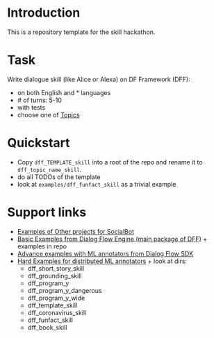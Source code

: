 # Introduction
This is a repository template for the skill hackathon.
# Task
Write dialogue skill (like Alice or Alexa) on DF Framework (DFF):
- on both English and * languages
- \# of turns: 5-10
- with tests
- choose one of [Topics](https://docs.google.com/spreadsheets/d/1t60qo-BkCvUah-oHQe8h4nVLM2z08zW-cbgLavikibo/edit#gid=0) 


# Quickstart

- Copy `dff_TEMPLATE_skill` into a root of the repo and rename it to `dff_topic_name_skill`.
- do all TODOs of the template
- look at `examples/dff_funfact_skill` as a trivial example



# Support links
- [Examples of Other projects for SocialBot](https://github.com/emora-chat/emora_stdm_zoo)
- [Basic Examples from Dialog Flow Engine (main package of DFF)](https://github.com/deepmipt/dialog_flow_engine) + examples in repo
- [Advance examples with ML annotators from Dialog Flow SDK](https://github.com/deepmipt/dialog_flow_sdk)
- [Hard Examples for distributed  ML annotators](https://github.com/deepmipt/dream/tree/commonb/skills) + look at dirs:
  - dff_short_story_skill
  - dff_grounding_skill
  - dff_program_y
  - dff_program_y_dangerous
  - dff_program_y_wide
  - dff_template_skill
  - dff_coronavirus_skill
  - dff_funfact_skill
  - dff_book_skill